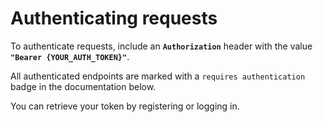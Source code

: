 # Authenticating requests

To authenticate requests, include an **`Authorization`** header with the value **`"Bearer {YOUR_AUTH_TOKEN}"`**.

All authenticated endpoints are marked with a `requires authentication` badge in the documentation below.

You can retrieve your token by registering or logging in.
